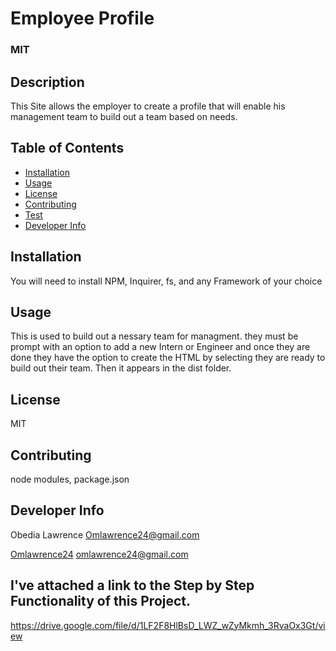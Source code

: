 

  # Employee Profile
  ### MIT
  
  ## Description
  This Site allows the  employer to create a profile that will enable his management team to build out a team based on needs.
 
  ## Table of Contents
 * [Installation](#installation)
 * [Usage](#usage)
 * [License](#license)
 * [Contributing](#contributing)
 * [Test](#tests)
 * [Developer Info](#DeveloperInfo)

  ## Installation 
  You will need to install NPM, Inquirer, fs, and any Framework of your choice

  ## Usage
  This is used to build out a nessary team for managment. they must be prompt with an option to add a new Intern or Engineer and once they are done they have the option to create the HTML by selecting they are ready to build out their team. Then it appears in the dist folder.

  ## License
  MIT

  ## Contributing
  node modules, package.json 

  ## Developer Info
  Obedia Lawrence Omlawrence24@gmail.com
  
  [Omlawrence24](https://github.com/Omlawrence24) 
  omlawrence24@gmail.com

  ## I've attached a link to the Step by Step Functionality of this Project.
  https://drive.google.com/file/d/1LF2F8HlBsD_LWZ_wZyMkmh_3RvaOx3Gt/view
